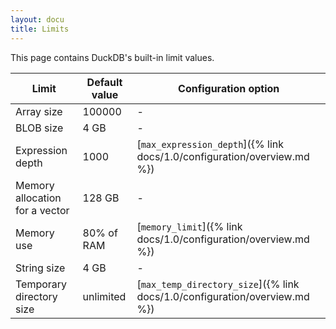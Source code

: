```yaml
---
layout: docu
title: Limits
---
```


This page contains DuckDB's built-in limit values.

| Limit | Default value | Configuration option |
|---|---|---|
| Array size | 100000 | - |
| BLOB size | 4 GB | - |
| Expression depth | 1000 | [`max_expression_depth`]({% link docs/1.0/configuration/overview.md %}) |
| Memory allocation for a vector | 128 GB | - |
| Memory use | 80% of RAM | [`memory_limit`]({% link docs/1.0/configuration/overview.md %}) |
| String size | 4 GB | - |
| Temporary directory size | unlimited | [`max_temp_directory_size`]({% link docs/1.0/configuration/overview.md %}) |